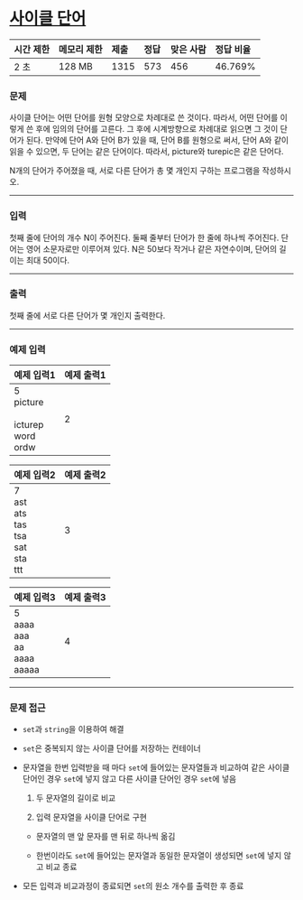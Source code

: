 # [사이클 단어](https://www.acmicpc.net/problem/1544)

<div align = center>

| 시간 제한 | 메모리 제한 | 제출 | 정답 | 맞은 사람 | 정답 비율 |
| :-------- | :---------- | :--- | :--- | :-------- | :-------- |
| 2 초      | 128 MB      | 1315 | 573  | 456       | 46.769%   |

</div>

### 문제

사이클 단어는 어떤 단어를 원형 모양으로 차례대로 쓴 것이다. 따라서, 어떤 단어를 이렇게 쓴 후에 임의의 단어를 고른다. 그 후에 시계방향으로 차례대로 읽으면 그 것이 단어가 된다. 만약에 단어 A와 단어 B가 있을 때, 단어 B를 원형으로 써서, 단어 A와 같이 읽을 수 있으면, 두 단어는 같은 단어이다. 따라서, picture와 turepic은 같은 단어다.

N개의 단어가 주어졌을 때, 서로 다른 단어가 총 몇 개인지 구하는 프로그램을 작성하시오.

---

### 입력

첫째 줄에 단어의 개수 N이 주어진다. 둘째 줄부터 단어가 한 줄에 하나씩 주어진다. 단어는 영어 소문자로만 이루어져 있다. N은 50보다 작거나 같은 자연수이며, 단어의 길이는 최대 50이다.

---

### 출력

첫째 줄에 서로 다른 단어가 몇 개인지 출력한다.

---

### 예제 입력

| 예제 입력1                                       | 예제 출력1 |
| :----------------------------------------------- | :--------- |
| 5<br/>picture<br/><br/>icturep<br/>word<br/>ordw | 2          |

| 예제 입력2                                                | 예제 출력2 |
| :-------------------------------------------------------- | :--------- |
| 7<br/>ast<br/>ats<br/>tas<br/>tsa<br/>sat<br/>sta<br/>ttt | 3          |

| 예제 입력3                                   | 예제 출력3 |
| :------------------------------------------- | :--------- |
| 5<br/>aaaa<br/>aaa<br/>aa<br/>aaaa<br/>aaaaa | 4          |

---

### 문제 접근

  - `set`과 `string`을 이용하여 해결

  - `set`은 중복되지 않는 사이클 단어를 저장하는 컨테이너

  - 문자열을 한번 입력받을 때 마다 `set`에 들어있는 문자열들과 비교하여 같은 사이클 단어인 경우 `set`에 넣지 않고 다른 사이클 단어인 경우 `set`에 넣음

    1. 두 문자열의 길이로 비교

    2. 입력 문자열을 사이클 단어로 구현

      - 문자열의 맨 앞 문자를 맨 뒤로 하나씩 옮김

      - 한번이라도 `set`에 들어있는 문자열과 동일한 문자열이 생성되면 `set`에 넣지 않고 비교 종료

  - 모든 입력과 비교과정이 종료되면 `set`의 원소 개수를 출력한 후 종료